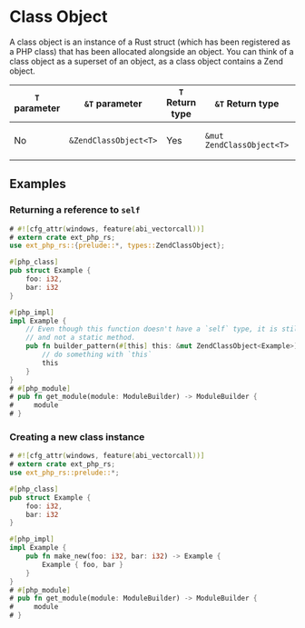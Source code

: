 # Class Object

A class object is an instance of a Rust struct (which has been registered as a
PHP class) that has been allocated alongside an object. You can think of a class
object as a superset of an object, as a class object contains a Zend object.

| `T` parameter | `&T` parameter        | `T` Return type | `&T` Return type          | PHP representation             |
| ------------- | --------------------- | --------------- | ------------------------- | ------------------------------ |
| No            | `&ZendClassObject<T>` | Yes             | `&mut ZendClassObject<T>` | Zend object and a Rust struct. |

## Examples

### Returning a reference to `self`

```rust
# #![cfg_attr(windows, feature(abi_vectorcall))]
# extern crate ext_php_rs;
use ext_php_rs::{prelude::*, types::ZendClassObject};

#[php_class]
pub struct Example {
    foo: i32,
    bar: i32
}

#[php_impl]
impl Example {
    // Even though this function doesn't have a `self` type, it is still treated as an associated method
    // and not a static method.
    pub fn builder_pattern(#[this] this: &mut ZendClassObject<Example>) -> &mut ZendClassObject<Example> {
        // do something with `this`
        this
    }
}
# #[php_module]
# pub fn get_module(module: ModuleBuilder) -> ModuleBuilder {
#     module
# }
```

### Creating a new class instance

```rust
# #![cfg_attr(windows, feature(abi_vectorcall))]
# extern crate ext_php_rs;
use ext_php_rs::prelude::*;

#[php_class]
pub struct Example {
    foo: i32,
    bar: i32
}

#[php_impl]
impl Example {
    pub fn make_new(foo: i32, bar: i32) -> Example {
        Example { foo, bar }
    }
}
# #[php_module]
# pub fn get_module(module: ModuleBuilder) -> ModuleBuilder {
#     module
# }
```
